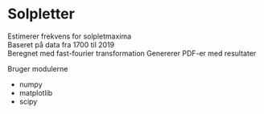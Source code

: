 # Solpletter


Estimerer frekvens for solpletmaxima\
Baseret på data fra 1700 til 2019\
Beregnet med fast-fourier transformation
Genererer PDF-er med resultater

Bruger modulerne
* numpy
* matplotlib
* scipy
